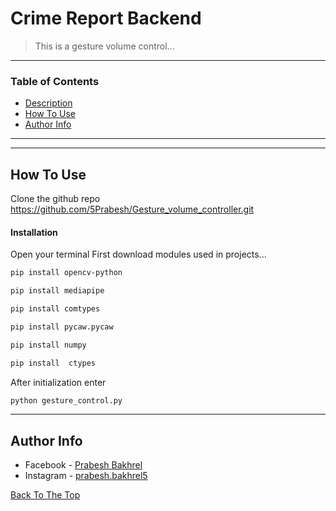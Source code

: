 # Crime Report Backend

> This is a gesture volume control...

---

### Table of Contents

- [Description](#description)
- [How To Use](#how-to-use)
- [Author Info](#author-info)

---

---

## How To Use

Clone the github repo https://github.com/5Prabesh/Gesture_volume_controller.git

#### Installation

Open your terminal
First download modules used in projects...

```html
pip install opencv-python
```

```html
pip install mediapipe
```

```html
pip install comtypes
```

```html
pip install pycaw.pycaw
```

```html
pip install numpy
```

```html
pip install  ctypes
```


After initialization enter

```html
python gesture_control.py
```

---

## Author Info

- Facebook - [Prabesh Bakhrel](https://www.facebook.com/prabesh.bakhrel.9/)
- Instagram - [prabesh.bakhrel5](https://www.instagram.com/prabesh.bakhrel5/)

[Back To The Top](#read-me-template)
